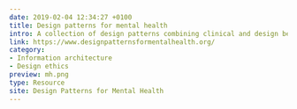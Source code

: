 ```yaml
---
date: 2019-02-04 12:34:27 +0100
title: Design patterns for mental health
intro: A collection of design patterns combining clinical and design best practices.
link: https://www.designpatternsformentalhealth.org/
category:
- Information architecture
- Design ethics
preview: mh.png
type: Resource
site: Design Patterns for Mental Health
---
```

